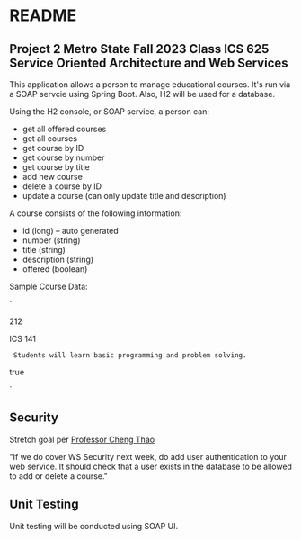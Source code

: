 # README

## Project 2 Metro State Fall 2023 Class ICS 625 Service Oriented Architecture and Web Services


This application allows a person to manage educational courses.  It's run via a SOAP servcie using Spring Boot.  Also, H2 will be used for a database.  

Using the H2 console, or SOAP service, a person can:  

* get all offered courses
* get all courses
* get course by ID
* get course by number
* get course by title
* add new course
* delete a course by ID
* update a course (can only update title and description)


A course consists of the following information:

* id (long) – auto generated
* number (string)
* title (string)
* description (string)
* offered (boolean)


Sample Course Data:

`<course>

  <id>212</id>

  <number>ICS 141</number>

  <title>Introduction to Programming</title>

  <description>

     Students will learn basic programming and problem solving.

  </description>

  <offered>true</offered>

</course>`

## Security  

Stretch goal per [Professor Cheng Thao](https://www.metrostate.edu/about/directory/cheng-thao)


"If we do cover WS Security next week, do add user authentication to your web service.  It should check that a user exists in the database to be allowed to add or delete a course."


## Unit Testing 

Unit testing will be conducted using SOAP UI.  


